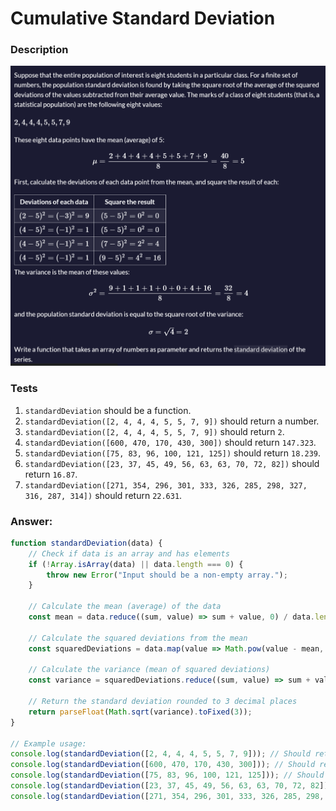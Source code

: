 # Cumulative Standard Deviation

### Description

![](Images/devi.png)

### Tests

1. `standardDeviation` should be a function.
2. `standardDeviation([2, 4, 4, 4, 5, 5, 7, 9])` should return a number.
3. `standardDeviation([2, 4, 4, 4, 5, 5, 7, 9])` should return `2`.
4. `standardDeviation([600, 470, 170, 430, 300])` should return `147.323`.
5. `standardDeviation([75, 83, 96, 100, 121, 125])` should return `18.239`.
6. `standardDeviation([23, 37, 45, 49, 56, 63, 63, 70, 72, 82])` should return `16.87`.
7. `standardDeviation([271, 354, 296, 301, 333, 326, 285, 298, 327, 316, 287, 314])` should return `22.631`.

### Answer:
```javascript
function standardDeviation(data) {
    // Check if data is an array and has elements
    if (!Array.isArray(data) || data.length === 0) {
        throw new Error("Input should be a non-empty array.");
    }

    // Calculate the mean (average) of the data
    const mean = data.reduce((sum, value) => sum + value, 0) / data.length;

    // Calculate the squared deviations from the mean
    const squaredDeviations = data.map(value => Math.pow(value - mean, 2));

    // Calculate the variance (mean of squared deviations)
    const variance = squaredDeviations.reduce((sum, value) => sum + value, 0) / data.length;

    // Return the standard deviation rounded to 3 decimal places
    return parseFloat(Math.sqrt(variance).toFixed(3));
}

// Example usage:
console.log(standardDeviation([2, 4, 4, 4, 5, 5, 7, 9])); // Should return 2
console.log(standardDeviation([600, 470, 170, 430, 300])); // Should return 147.323
console.log(standardDeviation([75, 83, 96, 100, 121, 125])); // Should return 18.239
console.log(standardDeviation([23, 37, 45, 49, 56, 63, 63, 70, 72, 82])); // Should return 16.87
console.log(standardDeviation([271, 354, 296, 301, 333, 326, 285, 298, 327, 316, 287, 314])); // Should return 22.631
```